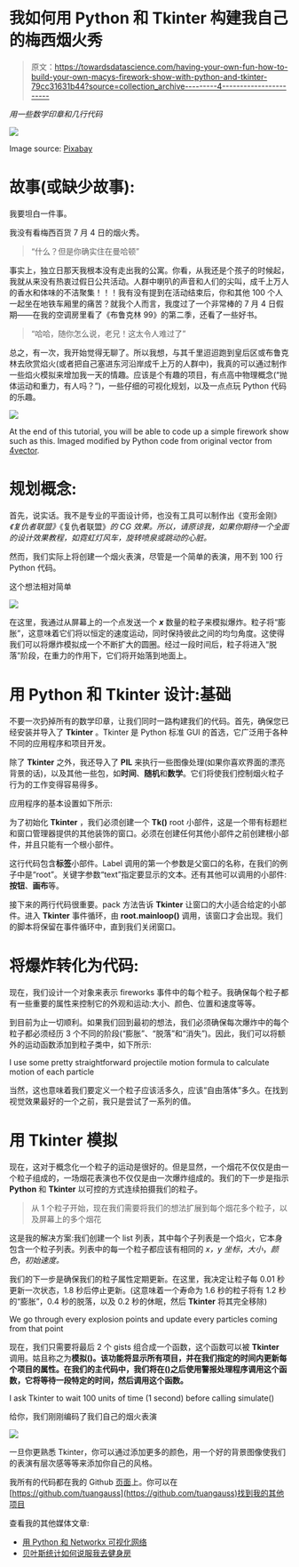# 我如何用 Python 和 Tkinter 构建我自己的梅西烟火秀

> 原文：<https://towardsdatascience.com/having-your-own-fun-how-to-build-your-own-macys-firework-show-with-python-and-tkinter-79cc31631b44?source=collection_archive---------4----------------------->

*用一些数学印章和几行代码*

![](img/6fd7e00c3888a29d3dab147e290c3890.png)

Image source: [Pixabay](https://pixabay.com/)

# **故事(或缺少故事):**

我要坦白一件事。

我没有看梅西百货 7 月 4 日的烟火秀。

> “什么？但是你确实住在曼哈顿”

事实上，独立日那天我根本没有走出我的公寓。你看，从我还是个孩子的时候起，我就从来没有热衷过假日公共活动。人群中喇叭的声音和人们的尖叫，成千上万人的香水和体味的不洁聚集！！！我有没有提到在活动结束后，你和其他 100 个人一起坐在地铁车厢里的痛苦？就我个人而言，我度过了一个非常棒的 7 月 4 日假期——在我的空调房里看了《布鲁克林 99》的第二季，还看了一些好书。

> “哈哈，随你怎么说，老兄！这太令人难过了”

总之，有一次，我开始觉得无聊了。所以我想，与其千里迢迢跑到皇后区或布鲁克林去欣赏焰火(或者把自己塞进东河沿岸成千上万的人群中)，我真的可以通过制作一些焰火模拟来增加我一天的情趣。应该是个有趣的项目，有点高中物理概念(“抛体运动和重力，有人吗？”)，一些仔细的可视化规划，以及一点点玩 Python 代码的乐趣。

![](img/2934ae15d4036c6775637222e5b268c9.png)

At the end of this tutorial, you will be able to code up a simple firework show such as this. Imaged modified by Python code from original vector from [4vector](https://4vector.com/free-vector/vector-night-city-under-4185).

# 规划概念:

首先，说实话。我不是专业的平面设计师，也没有工具可以制作出《变形金刚》*《复仇者联盟》*《复仇者联盟》*的 CG 效果。所以，请原谅我，如果你期待一个全面的设计效果教程，如霓虹灯风车，旋转喷泉或跳动的心脏。*

然而，我们实际上将创建一个烟火表演，尽管是一个简单的表演，用不到 100 行 Python 代码。

这个想法相对简单

![](img/107efb07cf98367f03db9e6a40150cf3.png)

在这里，我通过从屏幕上的一个点发送一个 ***x*** 数量的粒子来模拟爆炸。粒子将“膨胀”，这意味着它们将以恒定的速度运动，同时保持彼此之间的均匀角度。这使得我们可以将爆炸模拟成一个不断扩大的圆圈。经过一段时间后，粒子将进入“脱落”阶段，在重力的作用下，它们将开始落到地面上。

# 用 Python 和 Tkinter 设计:基础

不要一次扔掉所有的数学印章，让我们同时一路构建我们的代码。首先，确保您已经安装并导入了 **Tkinter** 。Tkinter 是 Python 标准 GUI 的首选，它广泛用于各种不同的应用程序和项目开发。

除了 **Tkinter** 之外，我还导入了 **PIL** 来执行一些图像处理(如果你喜欢界面的漂亮背景的话)，以及其他一些包，如**时间**、**随机**和**数学**。它们将使我们控制烟火粒子行为的工作变得容易得多。

应用程序的基本设置如下所示:

为了初始化 **Tkinter** ，我们必须创建一个 **Tk()** root 小部件，这是一个带有标题栏和窗口管理器提供的其他装饰的窗口。必须在创建任何其他小部件之前创建根小部件，并且只能有一个根小部件。

这行代码包含**标签**小部件。Label 调用的第一个参数是父窗口的名称，在我们的例子中是“root”。关键字参数“text”指定要显示的文本。还有其他可以调用的小部件:**按钮**、**画布**等。

接下来的两行代码很重要。pack 方法告诉 **Tkinter** 让窗口的大小适合给定的小部件。进入 **Tkinter** 事件循环，由 **root.mainloop()** 调用，该窗口才会出现。我们的脚本将保留在事件循环中，直到我们关闭窗口。

# 将爆炸转化为代码:

现在，我们设计一个对象来表示 fireworks 事件中的每个粒子。我确保每个粒子都有一些重要的属性来控制它的外观和运动:大小、颜色、位置和速度等等。

到目前为止一切顺利。如果我们回到最初的想法，我们必须确保每次爆炸中的每个粒子都必须经历 3 个不同的阶段(“膨胀”、“脱落”和“消失”)。因此，我们可以将额外的运动函数添加到粒子类中，如下所示:

I use some pretty straightforward projectile motion formula to calculate motion of each particle

当然，这也意味着我们要定义一个粒子应该活多久，应该“自由落体”多久。在找到视觉效果最好的一个之前，我只是尝试了一系列的值。

# 用 Tkinter 模拟

现在，这对于概念化一个粒子的运动是很好的。但是显然，一个烟花不仅仅是由一个粒子组成的，一场烟花表演也不仅仅是由一次爆炸组成的。我们的下一步是指示 **Python** 和 **Tkinter** 以可控的方式连续拍摄我们的粒子。

> 从 1 个粒子开始，现在我们需要将我们的想法扩展到每个烟花多个粒子，以及屏幕上的多个烟花

这是我的解决方案:我们创建一个 list 列表，其中每个子列表是一个焰火，它本身包含一个粒子列表。列表中的每一个粒子都应该有相同的 *x，y 坐标*，*大小*，*颜色*，*初始速度。*

我们的下一步是确保我们的粒子属性定期更新。在这里，我决定让粒子每 0.01 秒更新一次状态，1.8 秒后停止更新。(这意味着一个寿命为 1.6 秒的粒子将有 1.2 秒的“膨胀”，0.4 秒的脱落，以及 0.2 秒的休眠，然后 **Tkinter** 将其完全移除)

We go through every explosion points and update every particles coming from that point

现在，我们只需要将最后 2 个 gists 组合成一个函数，这个函数可以被 **Tkinter** 调用。姑且称之为**模拟()。**该功能将显示所有项目，并在我们指定的时间内更新每个项目的属性。在我们的主代码中，我们将在()之后使用警报处理程序**调用这个函数，它将等待一段特定的时间，然后调用这个函数。**

I ask Tkinter to wait 100 units of time (1 second) before calling simulate()

给你，我们刚刚编码了我们自己的烟火表演

![](img/2c0069c0f04281842cdfab6adc28daea.png)

一旦你更熟悉 Tkinter，你可以通过添加更多的颜色，用一个好的背景图像使我们的表演有层次感等等来添加你自己的风格。

我所有的代码都在我的 Github [页面](https://github.com/tuangauss/Various-projects/blob/master/Python/fireworks.py)上。你可以在[https://github.com/tuangauss](https://github.com/tuangauss)找到我的其他项目

查看我的其他媒体文章:

*   [用 Python 和 Networkx 可视化网络](/catching-that-flight-visualizing-social-network-with-networkx-and-basemap-ce4a0d2eaea6)
*   [贝叶斯统计如何说服我去健身房](/how-bayesian-statistics-convinced-me-to-hit-the-gym-fa737b0a7ac)